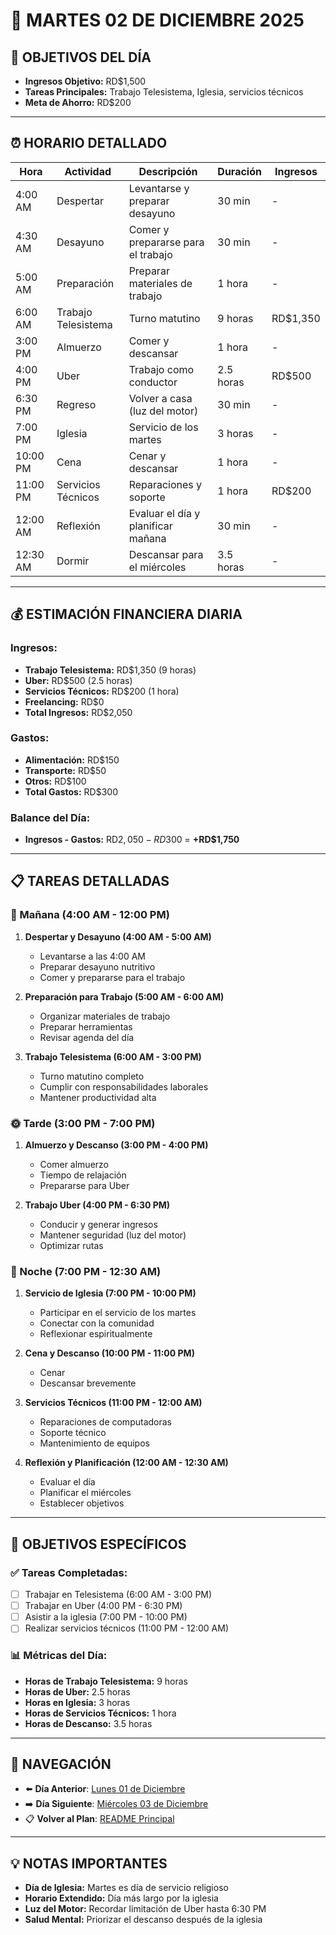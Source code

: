 # 📅 **MARTES 02 DE DICIEMBRE 2025**

## 🎯 **OBJETIVOS DEL DÍA**
- **Ingresos Objetivo:** RD$1,500
- **Tareas Principales:** Trabajo Telesistema, Iglesia, servicios técnicos
- **Meta de Ahorro:** RD$200

---

## ⏰ **HORARIO DETALLADO**

| Hora | Actividad | Descripción | Duración | Ingresos |
|------|-----------|-------------|----------|----------|
| 4:00 AM | Despertar | Levantarse y preparar desayuno | 30 min | - |
| 4:30 AM | Desayuno | Comer y prepararse para el trabajo | 30 min | - |
| 5:00 AM | Preparación | Preparar materiales de trabajo | 1 hora | - |
| 6:00 AM | Trabajo Telesistema | Turno matutino | 9 horas | RD$1,350 |
| 3:00 PM | Almuerzo | Comer y descansar | 1 hora | - |
| 4:00 PM | Uber | Trabajo como conductor | 2.5 horas | RD$500 |
| 6:30 PM | Regreso | Volver a casa (luz del motor) | 30 min | - |
| 7:00 PM | Iglesia | Servicio de los martes | 3 horas | - |
| 10:00 PM | Cena | Cenar y descansar | 1 hora | - |
| 11:00 PM | Servicios Técnicos | Reparaciones y soporte | 1 hora | RD$200 |
| 12:00 AM | Reflexión | Evaluar el día y planificar mañana | 30 min | - |
| 12:30 AM | Dormir | Descansar para el miércoles | 3.5 horas | - |

---

## 💰 **ESTIMACIÓN FINANCIERA DIARIA**

### **Ingresos:**
- **Trabajo Telesistema:** RD$1,350 (9 horas)
- **Uber:** RD$500 (2.5 horas)
- **Servicios Técnicos:** RD$200 (1 hora)
- **Freelancing:** RD$0
- **Total Ingresos:** RD$2,050

### **Gastos:**
- **Alimentación:** RD$150
- **Transporte:** RD$50
- **Otros:** RD$100
- **Total Gastos:** RD$300

### **Balance del Día:**
- **Ingresos - Gastos:** RD$2,050 - RD$300 = **+RD$1,750**

---

## 📋 **TAREAS DETALLADAS**

### **🌅 Mañana (4:00 AM - 12:00 PM)**
1. **Despertar y Desayuno (4:00 AM - 5:00 AM)**
   - Levantarse a las 4:00 AM
   - Preparar desayuno nutritivo
   - Comer y prepararse para el trabajo

2. **Preparación para Trabajo (5:00 AM - 6:00 AM)**
   - Organizar materiales de trabajo
   - Preparar herramientas
   - Revisar agenda del día

3. **Trabajo Telesistema (6:00 AM - 3:00 PM)**
   - Turno matutino completo
   - Cumplir con responsabilidades laborales
   - Mantener productividad alta

### **🌞 Tarde (3:00 PM - 7:00 PM)**
1. **Almuerzo y Descanso (3:00 PM - 4:00 PM)**
   - Comer almuerzo
   - Tiempo de relajación
   - Prepararse para Uber

2. **Trabajo Uber (4:00 PM - 6:30 PM)**
   - Conducir y generar ingresos
   - Mantener seguridad (luz del motor)
   - Optimizar rutas

### **🌙 Noche (7:00 PM - 12:30 AM)**
1. **Servicio de Iglesia (7:00 PM - 10:00 PM)**
   - Participar en el servicio de los martes
   - Conectar con la comunidad
   - Reflexionar espiritualmente

2. **Cena y Descanso (10:00 PM - 11:00 PM)**
   - Cenar
   - Descansar brevemente

3. **Servicios Técnicos (11:00 PM - 12:00 AM)**
   - Reparaciones de computadoras
   - Soporte técnico
   - Mantenimiento de equipos

4. **Reflexión y Planificación (12:00 AM - 12:30 AM)**
   - Evaluar el día
   - Planificar el miércoles
   - Establecer objetivos

---

## 🎯 **OBJETIVOS ESPECÍFICOS**

### **✅ Tareas Completadas:**
- [ ] Trabajar en Telesistema (6:00 AM - 3:00 PM)
- [ ] Trabajar en Uber (4:00 PM - 6:30 PM)
- [ ] Asistir a la iglesia (7:00 PM - 10:00 PM)
- [ ] Realizar servicios técnicos (11:00 PM - 12:00 AM)

### **📊 Métricas del Día:**
- **Horas de Trabajo Telesistema:** 9 horas
- **Horas de Uber:** 2.5 horas
- **Horas en Iglesia:** 3 horas
- **Horas de Servicios Técnicos:** 1 hora
- **Horas de Descanso:** 3.5 horas

---

## 🔗 **NAVEGACIÓN**
- ⬅️ **Día Anterior**: [Lunes 01 de Diciembre](Lunes_01.md)
- ➡️ **Día Siguiente**: [Miércoles 03 de Diciembre](Miercoles_03.md)
- 📋 **Volver al Plan**: [README Principal](../../../README.md)

---

## 💡 **NOTAS IMPORTANTES**
- **Día de Iglesia:** Martes es día de servicio religioso
- **Horario Extendido:** Día más largo por la iglesia
- **Luz del Motor:** Recordar limitación de Uber hasta 6:30 PM
- **Salud Mental:** Priorizar el descanso después de la iglesia
